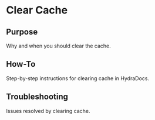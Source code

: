 # Clear Cache

## Purpose
Why and when you should clear the cache.

## How-To
Step-by-step instructions for clearing cache in HydraDocs.

## Troubleshooting
Issues resolved by clearing cache.